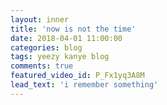 ```yaml
---
layout: inner
title: 'now is not the time'
date: 2018-04-01 11:00:00
categories: blog 
tags: yeezy kanye blog
comments: true
featured_video_id: P_Fx1yq3A8M
lead_text: 'i remember something'
---
```





